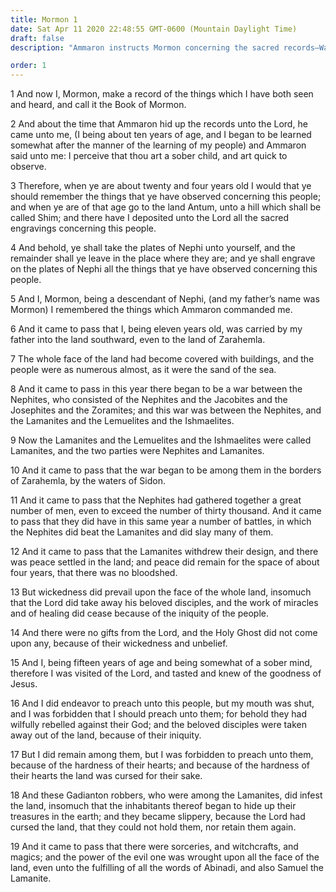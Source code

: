 ```yaml
---
title: Mormon 1
date: Sat Apr 11 2020 22:48:55 GMT-0600 (Mountain Daylight Time)
draft: false
description: "Ammaron instructs Mormon concerning the sacred records—War commences between the Nephites and the Lamanites—The Three Nephites are taken away—Wickedness, unbelief, sorceries, and witchcraft prevail. About A.D. 321–26."

order: 1
---
```

    
1 And now I, Mormon, make a record of the things which I have both seen and heard, and call it the Book of Mormon.

2 And about the time that Ammaron hid up the records unto the Lord, he came unto me, (I being about ten years of age, and I began to be learned somewhat after the manner of the learning of my people) and Ammaron said unto me: I perceive that thou art a sober child, and art quick to observe.

3 Therefore, when ye are about twenty and four years old I would that ye should remember the things that ye have observed concerning this people; and when ye are of that age go to the land Antum, unto a hill which shall be called Shim; and there have I deposited unto the Lord all the sacred engravings concerning this people.

4 And behold, ye shall take the plates of Nephi unto yourself, and the remainder shall ye leave in the place where they are; and ye shall engrave on the plates of Nephi all the things that ye have observed concerning this people.

5 And I, Mormon, being a descendant of Nephi, (and my father’s name was Mormon) I remembered the things which Ammaron commanded me.

6 And it came to pass that I, being eleven years old, was carried by my father into the land southward, even to the land of Zarahemla.

7 The whole face of the land had become covered with buildings, and the people were as numerous almost, as it were the sand of the sea.

8 And it came to pass in this year there began to be a war between the Nephites, who consisted of the Nephites and the Jacobites and the Josephites and the Zoramites; and this war was between the Nephites, and the Lamanites and the Lemuelites and the Ishmaelites.

9 Now the Lamanites and the Lemuelites and the Ishmaelites were called Lamanites, and the two parties were Nephites and Lamanites.

10 And it came to pass that the war began to be among them in the borders of Zarahemla, by the waters of Sidon.

11 And it came to pass that the Nephites had gathered together a great number of men, even to exceed the number of thirty thousand. And it came to pass that they did have in this same year a number of battles, in which the Nephites did beat the Lamanites and did slay many of them.

12 And it came to pass that the Lamanites withdrew their design, and there was peace settled in the land; and peace did remain for the space of about four years, that there was no bloodshed.

13 But wickedness did prevail upon the face of the whole land, insomuch that the Lord did take away his beloved disciples, and the work of miracles and of healing did cease because of the iniquity of the people.

14 And there were no gifts from the Lord, and the Holy Ghost did not come upon any, because of their wickedness and unbelief.

15 And I, being fifteen years of age and being somewhat of a sober mind, therefore I was visited of the Lord, and tasted and knew of the goodness of Jesus.

16 And I did endeavor to preach unto this people, but my mouth was shut, and I was forbidden that I should preach unto them; for behold they had wilfully rebelled against their God; and the beloved disciples were taken away out of the land, because of their iniquity.

17 But I did remain among them, but I was forbidden to preach unto them, because of the hardness of their hearts; and because of the hardness of their hearts the land was cursed for their sake.

18 And these Gadianton robbers, who were among the Lamanites, did infest the land, insomuch that the inhabitants thereof began to hide up their treasures in the earth; and they became slippery, because the Lord had cursed the land, that they could not hold them, nor retain them again.

19 And it came to pass that there were sorceries, and witchcrafts, and magics; and the power of the evil one was wrought upon all the face of the land, even unto the fulfilling of all the words of Abinadi, and also Samuel the Lamanite.
